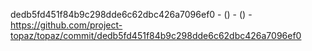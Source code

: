 dedb5fd451f84b9c298dde6c62dbc426a7096ef0 -  () -  () - https://github.com/project-topaz/topaz/commit/dedb5fd451f84b9c298dde6c62dbc426a7096ef0
